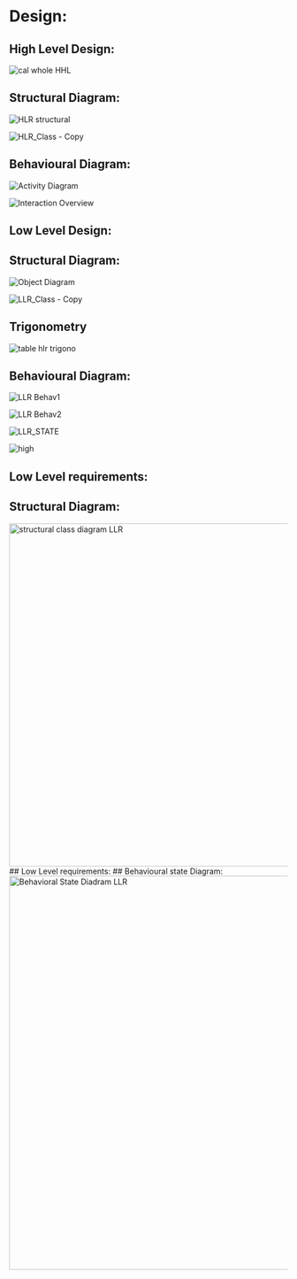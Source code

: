 # Design:

## High Level Design: 
![cal whole HHL](https://user-images.githubusercontent.com/78873487/107906789-05437e00-6f78-11eb-8c8f-79d489e64a90.PNG)


## Structural Diagram:
![HLR structural](https://user-images.githubusercontent.com/78867425/107867980-0c9a5700-6ea6-11eb-94b3-bcbc4a1bdf05.PNG)


![HLR_Class - Copy](https://user-images.githubusercontent.com/78890690/107895712-5775a680-6f5a-11eb-8812-db37c3328d73.jpg)


## Behavioural Diagram:
![Activity Diagram](https://user-images.githubusercontent.com/78867425/107909083-79cceb80-6f7d-11eb-92d0-5442bb2c1b67.PNG)

![Interaction Overview](https://user-images.githubusercontent.com/78867425/107909084-7afe1880-6f7d-11eb-87ea-5cc70d1763fe.PNG)




## Low Level Design: 

## Structural Diagram:
![Object Diagram](https://user-images.githubusercontent.com/78867425/107909086-7b96af00-6f7d-11eb-9138-8ba204ba00d5.PNG)

![LLR_Class - Copy](https://user-images.githubusercontent.com/78890690/107896140-74f74000-6f5b-11eb-892d-07454fb656e1.png)

## Trigonometry 
![table hlr trigono](https://user-images.githubusercontent.com/78873487/107906315-ccef7000-6f76-11eb-872a-7dfab1299ccf.PNG)


## Behavioural Diagram:
![LLR Behav1](https://user-images.githubusercontent.com/78867425/107868215-58e69680-6ea8-11eb-8ef7-d8afc0038f48.PNG)

![LLR Behav2](https://user-images.githubusercontent.com/78867425/107868216-5a17c380-6ea8-11eb-8b41-953b76850a8a.PNG)

![LLR_STATE](https://user-images.githubusercontent.com/78890690/107895943-02866000-6f5b-11eb-8974-0849e316474f.png)


![high](https://user-images.githubusercontent.com/78869826/107886575-9ab62200-6f26-11eb-873c-c3df7a7954c9.JPG)

## Low Level requirements:

## Structural Diagram:

<img width="620" alt="structural class diagram LLR" src="https://user-images.githubusercontent.com/78869826/107886645-1f08a500-6f27-11eb-9d2d-0934907b3707.PNG">
## Low Level requirements:
## Behavioural state Diagram:

<img width="712" alt="Behavioral State Diadram LLR" src="https://user-images.githubusercontent.com/78869826/107886729-e2897900-6f27-11eb-912b-66dcd4049f21.PNG">




